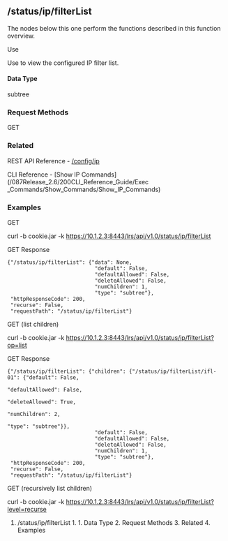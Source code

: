 ## /status/ip/filterList

The nodes below this one perform the functions described in this function
overview.

Use

Use to view the configured IP filter list.

#### Data Type

subtree

### Request Methods

GET

### Related

REST API Reference -
[/config/ip](/087Release_2.6/250REST_API_Reference_Guide/config/ip)

CLI Reference - [Show IP Commands](/087Release_2.6/200CLI_Reference_Guide/Exec
_Commands/Show_Commands/Show_IP_Commands)

### Examples

GET

curl -b cookie.jar -k https://10.1.2.3:8443/lrs/api/v1.0/status/ip/filterList

GET Response

    
    
    {"/status/ip/filterList": {"data": None,
                                "default": False,
                                "defaultAllowed": False,
                                "deleteAllowed": False,
                                "numChildren": 1,
                                "type": "subtree"},
     "httpResponseCode": 200,
     "recurse": False,
     "requestPath": "/status/ip/filterList"}
    

GET (list children)

curl -b cookie.jar -k
https://10.1.2.3:8443/lrs/api/v1.0/status/ip/filterList?op=list

GET Response

    
    
    {"/status/ip/filterList": {"children": {"/status/ip/filterList/ifl-01": {"default": False,
                                                                                "defaultAllowed": False,
                                                                                "deleteAllowed": True,
                                                                                "numChildren": 2,
                                                                                "type": "subtree"}},
                                "default": False,
                                "defaultAllowed": False,
                                "deleteAllowed": False,
                                "numChildren": 1,
                                "type": "subtree"},
     "httpResponseCode": 200,
     "recurse": False,
     "requestPath": "/status/ip/filterList"}
    

GET (recursively list children)

curl -b cookie.jar -k
https://10.1.2.3:8443/lrs/api/v1.0/status/ip/filterList?level=recurse

  1. /status/ip/filterList
    1.       1. Data Type
    2. Request Methods
    3. Related
    4. Examples

